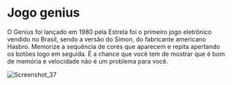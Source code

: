 # Jogo genius
O Genius foi lançado em 1980 pela Estrela foi o primeiro jogo eletrônico vendido no Brasil, sendo a versão do Simon, do fabricante americano Hasbro. Memorize a sequência de cores que aparecem e repita apertando os botões logo em seguida. É a chance que você tem de mostrar que é bom de memória e velocidade não é um problema para você. <br>

![Screenshot_37](https://user-images.githubusercontent.com/72028645/216696402-81c7f1b7-50e8-43ab-8dca-6cfd2ef4c2fd.png)
